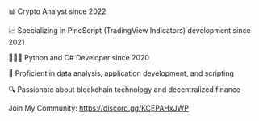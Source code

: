 📊 Crypto Analyst since 2022

📈 Specializing in PineScript (TradingView Indicators) development since 2021

👨🏻‍💻 Python and C# Developer since 2020

💼 Proficient in data analysis, application development, and scripting

🔍 Passionate about blockchain technology and decentralized finance

Join My Community: https://discord.gg/KCEPAHxJWP
